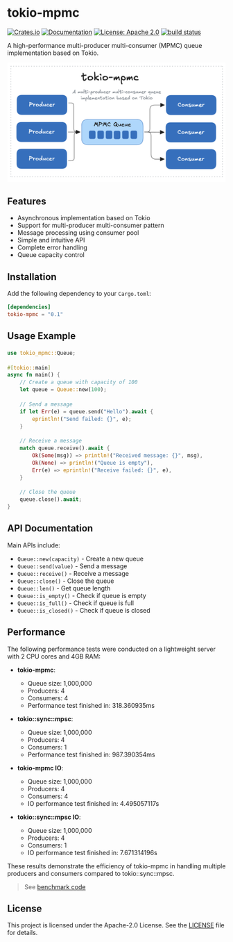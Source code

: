 # tokio-mpmc

[![Crates.io](https://img.shields.io/crates/v/tokio-mpmc.svg)](https://crates.io/crates/tokio-mpmc)
[![Documentation](https://docs.rs/tokio-mpmc/badge.svg)](https://docs.rs/tokio-mpmc)
[![License: Apache 2.0](https://img.shields.io/badge/License-Apache2.0-yellow.svg)](https://opensource.org/license/apache-2-0)
[<img alt="build status" src="https://img.shields.io/github/actions/workflow/status/lispking/tokio-mpmc/ci.yml?branch=main&style=for-the-badge" height="20">](https://github.com/lispking/tokio-mpmc/actions?query=branch%3Amain)

A high-performance multi-producer multi-consumer (MPMC) queue implementation based on Tokio.

![architecture](docs/architecture.png)

## Features

- Asynchronous implementation based on Tokio
- Support for multi-producer multi-consumer pattern
- Message processing using consumer pool
- Simple and intuitive API
- Complete error handling
- Queue capacity control

## Installation

Add the following dependency to your `Cargo.toml`:

```toml
[dependencies]
tokio-mpmc = "0.1"
```

## Usage Example

```rust
use tokio_mpmc::Queue;

#[tokio::main]
async fn main() {
    // Create a queue with capacity of 100
    let queue = Queue::new(100);

    // Send a message
    if let Err(e) = queue.send("Hello").await {
        eprintln!("Send failed: {}", e);
    }

    // Receive a message
    match queue.receive().await {
        Ok(Some(msg)) => println!("Received message: {}", msg),
        Ok(None) => println!("Queue is empty"),
        Err(e) => eprintln!("Receive failed: {}", e),
    }

    // Close the queue
    queue.close().await;
}
```

## API Documentation

Main APIs include:

- `Queue::new(capacity)` - Create a new queue
- `Queue::send(value)` - Send a message
- `Queue::receive()` - Receive a message
- `Queue::close()` - Close the queue
- `Queue::len()` - Get queue length
- `Queue::is_empty()` - Check if queue is empty
- `Queue::is_full()` - Check if queue is full
- `Queue::is_closed()` - Check if queue is closed

## Performance

The following performance tests were conducted on a lightweight server with 2 CPU cores and 4GB RAM:

- **tokio-mpmc**:
  - Queue size: 1,000,000
  - Producers: 4
  - Consumers: 4
  - Performance test finished in: 318.360935ms

- **tokio::sync::mpsc**:
  - Queue size: 1,000,000
  - Producers: 4
  - Consumers: 1
  - Performance test finished in: 987.390354ms

- **tokio-mpmc IO**:
  - Queue size: 1,000,000
  - Producers: 4
  - Consumers: 4
  - IO performance test finished in: 4.495057117s

- **tokio::sync::mpsc IO**:
  - Queue size: 1,000,000
  - Producers: 4
  - Consumers: 1
  - IO performance test finished in: 7.671314196s

These results demonstrate the efficiency of tokio-mpmc in handling multiple producers and consumers compared to tokio::sync::mpsc.

> See [benchmark code](./examples/performance-test.rs)

## License

This project is licensed under the Apache-2.0 License. See the [LICENSE](LICENSE) file for details.
